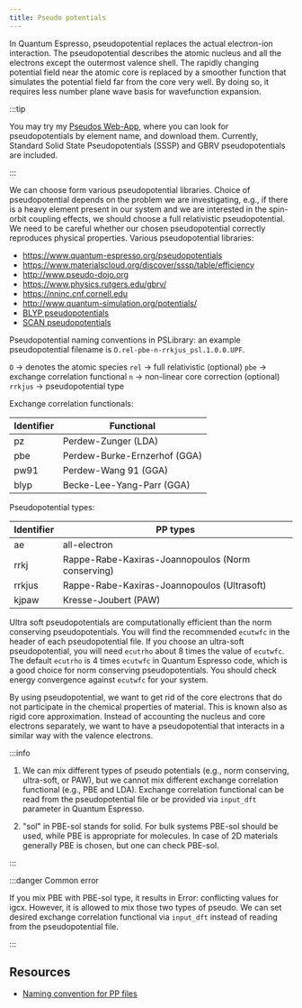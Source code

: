 ```yaml
---
title: Pseudo potentials
---
```


In Quantum Espresso, pseudopotential replaces the actual electron-ion
interaction. The pseudopotential describes the atomic nucleus and all the
electrons except the outermost valence shell. The rapidly changing potential
field near the atomic core is replaced by a smoother function that simulates the
potential field far from the core very well. By doing so, it requires less
number plane wave basis for wavefunction expansion.

:::tip

You may try my [Pseudos Web-App](https://pseudos.netlify.app/), where you can
look for pseudopotentials by element name, and download them. Currently,
Standard Solid State Pseudopotentials (SSSP) and GBRV pseudopotentials are
included.

:::

We can choose form various pseudopotential libraries. Choice of pseudopotential
depends on the problem we are investigating, e.g., if there is a heavy element
present in our system and we are interested in the spin-orbit coupling effects,
we should choose a full relativistic pseudopotential. We need to be careful
whether our chosen pseudopotential correctly reproduces physical properties.
Various pseudopotential libraries:

- https://www.quantum-espresso.org/pseudopotentials
- https://www.materialscloud.org/discover/sssp/table/efficiency
- http://www.pseudo-dojo.org
- https://www.physics.rutgers.edu/gbrv/
- https://nninc.cnf.cornell.edu
- http://www.quantum-simulation.org/potentials/
- [BLYP pseudopotentials](http://pseudopotentials.quantum-espresso.org/legacy_tables/hartwigesen-goedecker-hutter-pp)
- [SCAN pseudopotentials](https://yaoyi92.github.io/scan-tm-pseudopotentials.html)

Pseudopotential naming conventions in PSLibrary: an example pseudopotential
filename is `O.rel-pbe-n-rrkjus_psl.1.0.0.UPF`.

`O` → denotes the atomic species
`rel` → full relativistic (optional)
`pbe` → exchange correlation functional
`n` → non-linear core correction (optional)
`rrkjus` → pseudopotential type

Exchange correlation functionals:

Identifier | Functional
---------- | ----------
pz         | Perdew-Zunger (LDA)
pbe        | Perdew-Burke-Ernzerhof (GGA)
pw91       | Perdew-Wang 91 (GGA)
blyp       | Becke-Lee-Yang-Parr (GGA)

Pseudopotential types:

Identifier | PP types
---------- | --------
ae         | all-electron
rrkj       | Rappe-Rabe-Kaxiras-Joannopoulos (Norm conserving)
rrkjus     | Rappe-Rabe-Kaxiras-Joannopoulos (Ultrasoft)
kjpaw      | Kresse-Joubert (PAW)

Ultra soft pseudopotentials are computationally efficient than the norm
conserving pseudopotentials. You will find the recommended `ecutwfc` in the
header of each pseudopotential file. If you choose an ultra-soft
pseudopotential, you will need `ecutrho` about 8 times the value of `ecutwfc`.
The default `ecutrho` is 4 times `ecutwfc` in Quantum Espresso code, which is a
good choice for norm conserving pseudopotentials. You should check energy
convergence against `ecutwfc` for your system.

By using pseudopotential, we want to get rid of the core electrons that do not
participate in the chemical properties of material. This is known also as rigid
core approximation. Instead of accounting the nucleus and core electrons
separately, we want to have a pseudopotential that interacts in a similar way
with the valence electrons.

:::info

1. We can mix different types of pseudo potentials (e.g., norm conserving,
ultra-soft, or PAW), but we cannot mix different exchange correlation functional
(e.g., PBE and LDA). Exchange correlation functional can be read from the
pseudopotential file or be provided via `input_dft` parameter in Quantum
Espresso.

2. "sol" in PBE-sol stands for solid. For bulk systems PBE-sol should be used,
while PBE is appropriate for molecules. In case of 2D materials generally PBE is
chosen, but one can check PBE-sol.

:::

:::danger Common error

If you mix PBE with PBE-sol type, it results in Error: conflicting values for
igcx. However, it is allowed to mix those two types of pseudo. We can set
desired exchange correlation functional via `input_dft` instead of reading from
the pseudopotential file.

:::

## Resources
- [Naming convention for PP files](
https://www.quantum-espresso.org/pseudopotentials/naming-convention)
